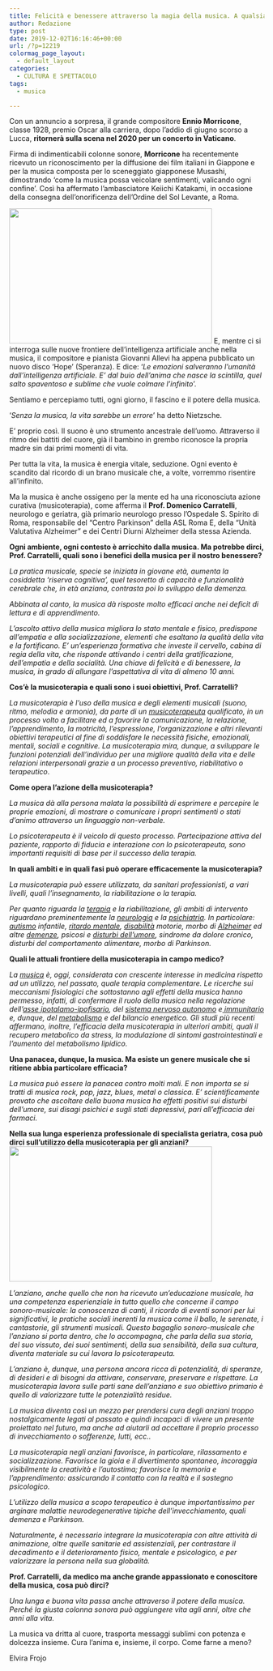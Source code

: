 ```yaml
---
title: Felicità e benessere attraverso la magia della musica. A qualsiasi età.
author: Redazione
type: post
date: 2019-12-02T16:16:46+00:00
url: /?p=12219
colormag_page_layout:
  - default_layout
categories:
  - CULTURA E SPETTACOLO
tags:
  - musica

---
```

Con un annuncio a sorpresa, il grande compositore **Ennio Morricone**, classe 1928, premio Oscar alla carriera, dopo l’addio di giugno scorso a Lucca, **ritornerà sulla scena nel 2020 per un concerto in Vaticano**.

Firma di indimenticabili colonne sonore, **Morricone** ha recentemente ricevuto un riconoscimento per la diffusione dei film italiani in Giappone e per la musica composta per lo sceneggiato giapponese Musashi, dimostrando ‘come la musica possa veicolare sentimenti, valicando ogni confine’. Così ha affermato l’ambasciatore Keiichi Katakami, in occasione della consegna dell’onorificenza dell’Ordine del Sol Levante, a Roma.

<img decoding="async" loading="lazy" class="alignleft wp-image-12220" src="https://progressonline.it/wp-content/uploads/2019/12/piano-801707_1280-300x200.jpg" alt="" width="400" height="267" /> E, mentre ci si interroga sulle nuove frontiere dell’intelligenza artificiale anche nella musica, il compositore e pianista Giovanni Allevi ha appena pubblicato un nuovo disco ‘Hope’ (Speranza). E dice: ‘_Le emozioni salveranno l’umanità dall’intelligenza artificiale. E’ dal buio dell’anima che nasce la scintilla, quel salto spaventoso e sublime che vuole colmare l’infinito_’.

Sentiamo e percepiamo tutti, ogni giorno, il fascino e il potere della musica.

‘_Senza la musica, la vita sarebbe un errore_’ ha detto Nietzsche.

E’ proprio così. Il suono è uno strumento ancestrale dell’uomo. Attraverso il ritmo dei battiti del cuore, già il bambino in grembo riconosce la propria madre sin dai primi momenti di vita.

Per tutta la vita, la musica è energia vitale, seduzione. Ogni evento è scandito dal ricordo di un brano musicale che, a volte, vorremmo risentire all’infinito.

Ma la musica è anche ossigeno per la mente ed ha una riconosciuta azione curativa (musicoterapia), come afferma il **Prof. Domenico Carratelli**, neurologo e geriatra, già primario neurologo presso l’Ospedale S. Spirito di Roma, responsabile del “Centro Parkinson” della ASL Roma E, della “Unità Valutativa Alzheimer” e dei Centri Diurni Alzheimer della stessa Azienda.

**Ogni ambiente, ogni contesto è arricchito dalla musica. Ma potrebbe dirci, Prof. Carratelli, quali sono i benefici della musica per il nostro benessere?**

_La pratica musicale, specie se iniziata in giovane età, aumenta la cosiddetta ‘riserva cognitiva’, quel tesoretto di capacità e funzionalità cerebrale che, in età anziana, contrasta poi lo sviluppo della demenza._

_Abbinata al canto, la musica dà risposte molto efficaci anche nei deficit di lettura e di apprendimento._

_L’ascolto attivo della musica migliora lo stato mentale e fisico, predispone all’empatia e alla socializzazione, elementi che_ _esaltano la qualità della vita e la fortificano. E’ un’esperienza formativa che investe il cervello, cabina di regia della vita, che risponde attivando i centri della gratificazione, dell’empatia e della socialità. Una chiave di felicità e di benessere, la musica, in grado di allungare l’aspettativa di vita di almeno 10 anni._

**Cos’è la musicoterapia e quali sono i suoi obiettivi, Prof. Carratelli?**

_La musicoterapia è l’uso della musica e degli elementi musicali (suono, ritmo, melodia e armonia), da parte di un_ [_musicoterapeuta_][1] _qualificato, in un processo volto a facilitare ed a favorire la comunicazione, la relazione, l’apprendimento, la motricità, l’espressione, l’organizzazione e altri rilevanti obiettivi terapeutici al fine di soddisfare le necessità fisiche, emozionali, mentali, sociali e cognitive. La musicoterapia mira, dunque, a sviluppare le funzioni potenziali dell’individuo per una migliore qualità della vita e delle relazioni interpersonali grazie a un processo preventivo, riabilitativo o terapeutico_.

**Come opera l’azione della musicoterapia?**

_La musica dà alla persona malata la possibilità di esprimere e percepire le proprie emozioni, di mostrare o comunicare i propri sentimenti o stati d’animo attraverso un linguaggio non-verbale._

_Lo psicoterapeuta è il veicolo di questo processo. Partecipazione attiva del paziente, rapporto di fiducia e interazione con lo psicoterapeuta, sono importanti requisiti di base_ _per il successo della terapia._

**In quali ambiti e in quali fasi può operare efficacemente la musicoterapia?**

_La musicoterapia può essere utilizzata, da sanitari professionisti, a vari livelli, quali l’insegnamento, la riabilitazione o la terapia._

_Per quanto riguarda la_ [_terapia_][2] _e la riabilitazione, gli ambiti di intervento riguardano preminentemente la_ [_neurologia_][3] _e la_ [_psichiatria_][4]_. In particolare:_ [_autismo_][5] _infantile,_ [_ritardo mentale_][6]_,_ [_disabilità_][7] _motorie, morbo di_ [_Alzheimer_][8] _ed altre_ [_demenze_][9]_,_ _psicosi e_ [_disturbi dell’umore_][10]_,_ _sindrome da dolore cronico, disturbi del comportamento alimentare, morbo di Parkinson._

**Quali le attuali frontiere della musicoterapia in campo medico?**

_La_ [_musica_][11] _è, oggi, considerata con crescente interesse in medicina rispetto ad un utilizzo, nel passato, quale terapia complementare. Le ricerche sui meccanismi fisiologici che sottostanno agli effetti della musica hanno permesso, infatti, di confermare il ruolo della musica nella regolazione dell’_[_asse ipotalamo-ipofisario_][12]_, del_ [_sistema nervoso autonomo_][13] _e_[ _immunitario_][14] _e, dunque, del_ [_metabolismo_][15] _e del bilancio energetico. Gli studi più recenti affermano, inoltre, l’efficacia della musicoterapia in ulteriori ambiti, quali il recupero metabolico da stress, la modulazione di sintomi gastrointestinali e l’aumento del metabolismo lipidico._ 

**Una panacea, dunque, la musica. Ma esiste un genere musicale che si ritiene abbia particolare efficacia?**

_La musica può essere la panacea contro molti mali. E non importa se si tratti di musica rock, pop, jazz, blues, metal o classica. E’ scientificamente provato che ascoltare della buona musica ha effetti positivi sui disturbi dell’umore, sui disagi psichici e sugli stati depressivi, pari all’efficacia dei farmaci._

**Nella sua lunga esperienza professionale di specialista geriatra, cosa può dirci sull’utilizzo della musicoterapia per gli anziani?<img decoding="async" loading="lazy" class="alignright wp-image-12222" src="https://progressonline.it/wp-content/uploads/2019/12/guitar-1836655_1280-300x200.jpg" alt="" width="400" height="267" />**

_L’anziano, anche quello che non ha ricevuto un’educazione musicale, ha una competenza esperienziale in tutto quello che concerne il campo sonoro-musicale: la conoscenza di canti, il ricordo di eventi sonori per lui significativi, le pratiche sociali inerenti la musica come il ballo, le serenate, i cantastorie, gli strumenti musicali. Questo bagaglio sonoro-musicale che l’anziano si porta dentro, che lo accompagna, che parla della sua storia, del suo vissuto, dei suoi sentimenti, della sua sensibilità, della sua cultura, diventa materiale su cui lavora lo psicoterapeuta._ 

_L’anziano è, dunque, una persona ancora ricca di potenzialità, di speranze, di desideri e di bisogni da attivare, conservare, preservare e rispettare. La musicoterapia lavora sulle parti sane dell’anziano e suo obiettivo primario è quello di valorizzare tutte le potenzialità residue._ 

_La musica diventa così un mezzo per prendersi cura degli anziani troppo nostalgicamente legati al passato e quindi incapaci di vivere un presente proiettato nel futuro, ma anche ad aiutarli ad accettare il proprio processo di invecchiamento o sofferenze, lutti, ecc.._

_La musicoterapia negli anziani favorisce, in particolare, rilassamento e socializzazione. Favorisce la gioia e il divertimento spontaneo, incoraggia visibilmente la creatività e l’autostima; favorisce la memoria e l’apprendimento: assicurando il contatto con la realtà e il sostegno psicologico._

_L’utilizzo della musica a scopo terapeutico è dunque importantissimo per arginare malattie neurodegenerative tipiche dell’invecchiamento, quali demenza e Parkinson._ 

_Naturalmente, è necessario integrare la musicoterapia con altre attività di animazione, oltre quelle sanitarie ed assistenziali, per contrastare il decadimento e il deterioramento fisico, mentale e psicologico, e per valorizzare la persona nella sua globalità._

**Prof. Carratelli, da medico ma anche grande appassionato e conoscitore della musica, cosa può dirci?**

_Una lunga e buona vita passa anche attraverso il potere della musica. Perché la giusta colonna sonora può aggiungere vita agli anni, oltre che anni alla vita._

La musica va dritta al cuore, trasporta messaggi sublimi con potenza e dolcezza insieme. Cura l’anima e, insieme, il corpo. Come farne a meno?

Elvira Frojo

 [1]: https://it.wikipedia.org/w/index.php?title=Musicoterapeuta&action=edit&redlink=1
 [2]: https://it.wikipedia.org/wiki/Terapia
 [3]: https://it.wikipedia.org/wiki/Neurologia
 [4]: https://it.wikipedia.org/wiki/Psichiatria
 [5]: https://it.wikipedia.org/wiki/Autismo
 [6]: https://it.wikipedia.org/wiki/Ritardo_mentale
 [7]: https://it.wikipedia.org/wiki/Disabilit%C3%A0
 [8]: https://it.wikipedia.org/wiki/Alzheimer
 [9]: https://it.wikipedia.org/wiki/Demenza
 [10]: https://it.wikipedia.org/wiki/Disturbi_dell%27umore
 [11]: https://it.wikipedia.org/wiki/Musica
 [12]: https://it.wikipedia.org/wiki/Asse_ipotalamo-ipofisario
 [13]: https://it.wikipedia.org/w/index.php?title=Sistema_nevoso_autonomo&action=edit&redlink=1
 [14]: https://it.wikipedia.org/wiki/Sistema_immunitario
 [15]: https://it.wikipedia.org/wiki/Metabolismo
